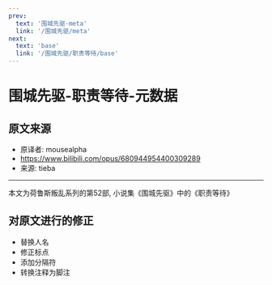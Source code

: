 ```yaml
---
prev:
  text: '围城先驱-meta'
  link: '/围城先驱/meta'
next:
  text: 'base'
  link: '/围城先驱/职责等待/base'
---
```


# 围城先驱-职责等待-元数据

## 原文来源

+ 原译者: mousealpha
+ <https://www.bilibili.com/opus/680944954400309289>
+ 来源: tieba

--------

本文为荷鲁斯叛乱系列的第52部, 小说集《围城先驱》中的《职责等待》

## 对原文进行的修正

+ 替换人名
+ 修正标点
+ 添加分隔符
+ 转换注释为脚注
